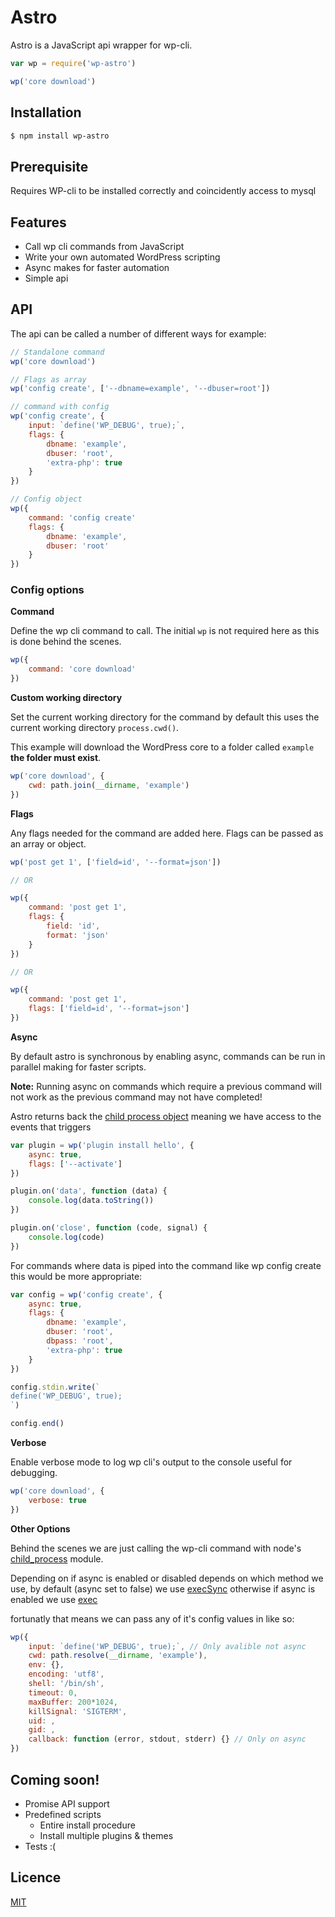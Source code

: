 # Astro

Astro is a JavaScript api wrapper for wp-cli.


```js
var wp = require('wp-astro')

wp('core download')
```


## Installation

```bash
$ npm install wp-astro
```

## Prerequisite

Requires WP-cli to be installed correctly and coincidently access to mysql

## Features

  * Call wp cli commands from JavaScript
  * Write your own automated WordPress scripting
  * Async makes for faster automation
  * Simple api
  
## API

The api can be called a number of different ways for example:

```js
// Standalone command
wp('core download')

// Flags as array
wp('config create', ['--dbname=example', '--dbuser=root'])

// command with config
wp('config create', {
    input: `define('WP_DEBUG', true);`,
    flags: {
        dbname: 'example',
        dbuser: 'root',
        'extra-php': true
    }
})

// Config object
wp({
    command: 'config create'
    flags: {
        dbname: 'example',
        dbuser: 'root'
    }
})
```

### Config options

**Command**

Define the wp cli command to call. The initial `wp` is not required here as this is done behind the scenes.

```js
wp({
    command: 'core download'
})
```

**Custom working directory**

Set the current working directory for the command by default this uses the current working directory `process.cwd()`.

This example will download the WordPress core to a folder called `example` **the folder must exist**.

```js
wp('core download', {
    cwd: path.join(__dirname, 'example')
})
```

**Flags**

Any flags needed for the command are added here. Flags can be passed as an array or object.

```js
wp('post get 1', ['field=id', '--format=json'])

// OR

wp({
    command: 'post get 1',
    flags: {
        field: 'id',
        format: 'json'
    }
})

// OR

wp({
    command: 'post get 1',
    flags: ['field=id', '--format=json']
})
```

**Async**

By default astro is synchronous by enabling async, commands can be run in parallel making for faster scripts.

**Note:** Running async on commands which require a previous command will not work as the previous command may not have completed!

Astro returns back the [child process object](https://nodejs.org/api/child_process.html#child_process_class_childprocess) meaning we have access to the events that triggers

```js
var plugin = wp('plugin install hello', {
    async: true,
    flags: ['--activate']
})

plugin.on('data', function (data) {
    console.log(data.toString())
})

plugin.on('close', function (code, signal) {
    console.log(code)
})
```

For commands where data is piped into the command like wp config create this would be more appropriate:

```js
var config = wp('config create', {
    async: true,
    flags: {
        dbname: 'example',
        dbuser: 'root',
        dbpass: 'root',
        'extra-php': true
    }
})

config.stdin.write(`
define('WP_DEBUG', true);
`)

config.end()
```

**Verbose**

Enable verbose mode to log wp cli's output to the console useful for debugging.

```js
wp('core download', {
    verbose: true
})
```

**Other Options**

Behind the scenes we are just calling the wp-cli command with node's [child_process](https://nodejs.org/api/child_process.html#child_process_child_process) module.

Depending on if async is enabled or disabled depends on which method we use, by default (async set to false) we use [execSync](https://nodejs.org/api/child_process.html#child_process_child_process_execsync_command_options) otherwise if async is enabled we use [exec](https://nodejs.org/api/child_process.html#child_process_child_process_exec_command_options_callback)

 fortunatly that means we can pass any of it's config values in like so:

```js
wp({
    input: `define('WP_DEBUG', true);`, // Only avalible not async
    cwd: path.resolve(__dirname, 'example'),
    env: {},
    encoding: 'utf8',
    shell: '/bin/sh',
    timeout: 0,
    maxBuffer: 200*1024,
    killSignal: 'SIGTERM',
    uid: ,
    gid: ,
    callback: function (error, stdout, stderr) {} // Only on async
})
```

## Coming soon!

 - Promise API support
 - Predefined scripts
    - Entire install procedure
    - Install multiple plugins & themes
 - Tests :(


## Licence

[MIT](LICENCE)
